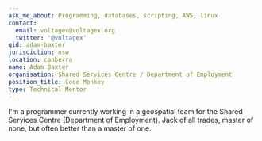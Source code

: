```yaml
---
ask_me_about: Programming, databases, scripting, AWS, linux
contact:
  email: voltagex@voltagex.org
  twitter: '@voltagex'
gid: adam-baxter
jurisdiction: nsw
location: canberra
name: Adam Baxter
organisation: Shared Services Centre / Department of Employment
position_title: Code Monkey
type: Technical Mentor
---
```


I'm a programmer currently working in a geospatial team for the Shared Services Centre (Department of Employment). Jack of all trades, master of none, but often better than a master of one.